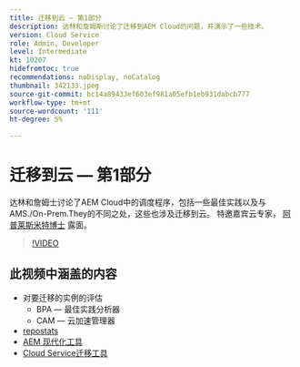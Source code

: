 ```yaml
---
title: 迁移到云 — 第1部分
description: 达林和詹姆斯讨论了迁移到AEM Cloud的问题，并演示了一些技术。
version: Cloud Service
role: Admin, Developer
level: Intermediate
kt: 10207
hidefromtoc: true
recommendations: noDisplay, noCatalog
thumbnail: 342133.jpeg
source-git-commit: bc14a89433ef603ef981a05efb1eb931dabcb777
workflow-type: tm+mt
source-wordcount: '111'
ht-degree: 5%

---
```


# 迁移到云 — 第1部分

达林和詹姆士讨论了AEM Cloud中的调度程序，包括一些最佳实践以及与AMS./On-Prem.They的不同之处，这些也涉及迁移到云。 特邀嘉宾云专家， [阿普莱斯米特博士](https://twitter.com/DrApplesmith) 露面。

>[!VIDEO](https://video.tv.adobe.com/v/342133/?quality=12&learn=on)

## 此视频中涵盖的内容

+ 对要迁移的实例的评估
   + BPA — 最佳实践分析器
   + CAM — 云加速管理器
+ [repostats](https://github.com/chetanmeh/oak-console-scripts/tree/master/src/main/groovy/repostats)
+ [AEM 现代化工具](https://opensource.adobe.com/aem-modernize-tools/)
+ [Cloud Service迁移工具](https://github.com/adobe/aem-cloud-service-source-migration)
